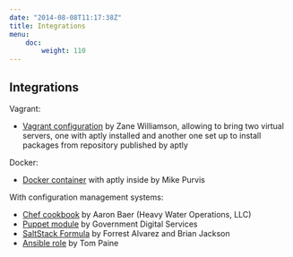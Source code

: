 ```yaml
---
date: "2014-08-08T11:17:38Z"
title: Integrations
menu:
    doc:
        weight: 110
---
```


Integrations
------------

Vagrant:

-   [Vagrant configuration](https://github.com/sepulworld/aptly-vagrant) by
    Zane Williamson, allowing to bring two virtual servers, one with aptly installed
    and another one set up to install packages from repository published by aptly

Docker:

-    [Docker container](https://github.com/mikepurvis/aptly-docker) with aptly inside by Mike Purvis

With configuration management systems:

-   [Chef cookbook](https://github.com/hw-cookbooks/aptly) by Aaron Baer
    (Heavy Water Operations, LLC)
-   [Puppet module](https://github.com/alphagov/puppet-aptly) by
    Government Digital Services
-   [SaltStack Formula](https://github.com/saltstack-formulas/aptly-formula) by
    Forrest Alvarez and Brian Jackson
-   [Ansible role](https://github.com/aioue/ansible-role-aptly) by Tom Paine

